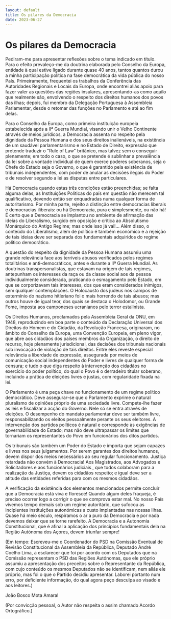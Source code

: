 ```yaml
---
layout: default
title: Os pilares da Democracia
date: 2023-06-27
---
```

# Os pilares da Democracia

Pediram-me para apresentar reflexões sobre o tema indicado em título. Para o efeito prevaleço-me da doutrina elaborada pelo Conselho da Europa, entidade à qual estive ligado durante quase 40 anos, tantos quantos durou a minha participação política na fase democrática da vida pública do nosso País. Primeiramente, frequentei os trabalhos da Conferência das Autoridades Regionais e Locais da Europa, onde encontrei aliás apoio para fazer valer as questões das regiões insulares, apresentando-as como aquilo que realmente são, envolvendo o respeito dos direitos humanos dos povos das ilhas; depois, fui membro da Delegação Portuguesa à Assembleia Parlamentar, desde o retomar das funções no Parlamento e até ao fim delas.

Para o Conselho da Europa, como primeira instituição europeia estabelecida após a IIª Guerra Mundial, visando unir o Velho Continente através de meios jurídicos, a Democracia assenta no respeito pela dignidade da Pessoa Humana e dos seus direitos inalienáveis, na existência de um saudável parlamentarismo e no Estado de Direito, expressão que pretende traduzir o "Rule of Law" britânico, mas talvez sem o conseguir plenamente; em todo o caso, o que se pretende é sublinhar a prevalência da lei sobre a vontade individual de quem exerce poderes soberanos, seja o Chefe do Estado seja o Governo, o que é garantido pela existência de tribunais independentes, com poder de anular as decisões ilegais do Poder e de resolver segundo a lei as disputas entre particulares.

Há Democracia quando estas três condições estão preenchidas; se falta alguma delas, as Instituições Políticas do país em questão não merecem tal qualificativo, devendo então ser enquadradas numa  qualquer forma de autoritarismo. Por minha parte, rejeito a distinção entre democracias liberais e democracias iliberais: ou há Democracia, pura e simplesmente, ou não há! É certo que a Democracia se implantou no ambiente de afirmação das ideias do Liberalismo, surgido em oposição e crítica ao Absolutismo Monárquico do Antigo Regime; mas onde isso já vai!... Além disso, o conteúdo do Liberalismo, além de político é também económico e a rejeição de tais ideias deve ser separada dos fundamentais adquiridos do regime político democrático.

A questão do respeito da dignidade da Pessoa Humana assumiu uma grande relevância face aos terríveis abusos verificados pelos regimes totalitários e anti-democráticos, antes e durante a IIª Guerra Mundial. As doutrinas transpersonalistas, que estavam na origem de tais regimes, antepunham os interesses da raça ou da classe social aos da pessoa individualmente considerada, praticando o esmagamento pelo Estado, em que se corporizavam tais interesses, dos que eram considerados inimigos, sem qualquer contemplações. O Holocausto dos judeus nos campos de extermínio do nazismo hitleriano foi o mais horrendo de tais abusos; mas outros houve de igual teor, dos quais se destaca o Holodomor, ou Grande Fome, imposta aos camponeses ucranianos pelo terror estalinista.

Os Direitos Humanos, proclamados pela Assembleia Geral da ONU, em 1948, reproduzindo em boa parte o conteúdo da Declaração Universal dos Direitos do Homem e do Cidadão, da Revolução Francesa, originaram, no âmbito do Conselho da Europa, uma Convenção Europeia,  em pleno vigor, que abre aos cidadãos dos países membros da Organização, o direito de recurso, hoje plenamente jurisdicional, das decisões dos tribunais nacionais sob invocação de violação de tais direitos. Entre eles reveste especial relevância a liberdade de expressão, assegurada por meios de comunicação social independentes do Poder e livres de qualquer forma de censura; e tudo o que diga respeito à intervenção dos cidadãos no exercício do poder político, do qual o Povo é o derradeiro titular soberano, incluindo a prática de eleições livres e justas, com regularidade fixada na lei.

O Parlamento é uma peça chave no funcionamento de um regime político democrático. Deve assegurar-se que o Parlamento exprime o natural pluralismo de opiniões próprio de uma sociedade livre. Compete-lhe fazer as leis e fiscalizar a acção do Governo. Nele só se entra através de eleições. O desempenho do mandato parlamentar deve ser também livre, responsabilizando os eleitos pessoalmente perante os seus eleitores. A intervenção dos partidos políticos é natural e corresponde às exigências de governabilidade do Estado; mas não deve ultrapassar os limites que tornariam os representantes do Povo em funcionários dos ditos partidos. 

Os tribunais são também um Poder do Estado e importa que sejam capazes e livres nos seus julgamentos. Por serem garantes dos direitos humanos, devem dispor dos meios necessários ao seu regular funcionamento. Justiça retardada não convém à Democracia! Aos Magistrados, aos Advogados e Solicitadores e aos funcionários judiciais , que todos colaboram para a realização da Justiça, devem os cidadãos respeito; e igual deve ser a atitude das entidades referidas para com os mesmos cidadãos.

A verificação da existência dos elementos mencionados permite concluir que a Democracia está viva e floresce! Quando algum deles fraqueja, é preciso ocorrer logo a corrigir o que se comprova estar mal. No nosso País vivemos tempo demais sob um regime autoritário, que sufocou as incipientes instituições  autonómicas a custo implantadas nas nossas Ilhas. Quase há meio século, respiramos o ar a puro da Democracia e por nada devemos deixar que se torne rarefeito. A Democracia e a Autonomia Constitucional, que é afinal a aplicação dos princípios fundamentais dela na Região Autónoma dos Açores, devem triunfar sempre!


(Em tempo: Escreveu-me o Coordenador do PSD na Comissão Eventual de Revisão Constitucional  da Assembleia da República, Deputado André Coelho Lima, a esclarecer que foi por acordo com os Deputados que na Comissão representam o PSD das Regiões Autónomas, que ele próprio assumiu a apresentação dos preceitos sobre o Representante da República, com cujo conteúdo os mesmos Deputados não se identificam, nem aliás ele próprio, mas foi o que o Partido decidiu apresentar. Laborei portanto num erro, por deficiente informação, do qual agora peço desculpa ao visado e aos leitores.)


João Bosco Mota Amaral

(Por convicção pessoal, o Autor não respeita o assim chamado Acordo Ortográfico.)
